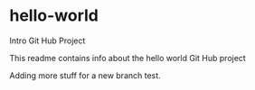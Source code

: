 # hello-world
Intro Git Hub Project

This readme contains info about the hello world Git Hub project

Adding more stuff for a new branch test.
